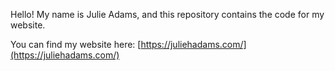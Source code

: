 Hello! My name is Julie Adams, and this repository contains the code for my website.

You can find my website here: [https://juliehadams.com/](https://juliehadams.com/)
